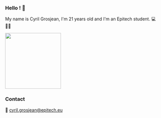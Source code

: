 ### Hello ! :wave:

My name is Cyril Grosjean, I'm 21 years old and I'm an Epitech student. :computer: :student:

<img height="180em" src="https://github-readme-stats.vercel.app/api?username=CyrilGrosjean&show_icons=true&hide_border=true&&count_private=true&include_all_commits=true" />

### Contact

:email: cyril.grosjean@epitech.eu
